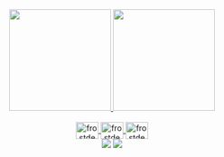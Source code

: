 <div align="center">
  <a href="https://github.com/frostdeep">
  <img height="180em" src="https://github-readme-stats.vercel.app/api?username=frostdeep&show_icons=true&theme=cobalt&include_all_commits=true&count_private=true"/>
  <img height="180em" src="https://github-readme-stats.vercel.app/api/top-langs/?username=frostdeep&layout=compact&langs_count=7&theme=cobalt"
</div>

<div style="display: inline_block"><br>
  <img align="center" alt="frostdeep-cpp" height="30" width="40" src="https://cdn.jsdelivr.net/gh/devicons/devicon/icons/cplusplus/cplusplus-original.svg">
  <img align="center" alt="frostdeep-csharp" height="30" width="40" src="https://cdn.jsdelivr.net/gh/devicons/devicon/icons/csharp/csharp-original.svg">
  <img align="center" alt="frostdeep-arduino" height="30" width="40" src="https://cdn.jsdelivr.net/gh/devicons/devicon/icons/arduino/arduino-original-wordmark.svg">
  
  </div>
<div> 
  <a href="https://www.youtube.com/channel/UC9uBECogiHaq7tkxl9Oh3cQ" target="_blank"><img src="https://img.shields.io/badge/YouTube-FF0000?style=for-the-badge&logo=youtube&logoColor=white" target="_blank"></a>
 <a href="https://discord.gg/newgalaxy" target="_blank"><img src="https://img.shields.io/badge/Discord-7289DA?style=for-the-badge&logo=discord&logoColor=white" target="_blank"></a> 
</div>
